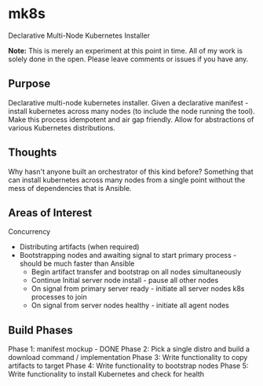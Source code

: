 # mk8s
Declarative Multi-Node Kubernetes Installer

**Note:** This is merely an experiment at this point in time. All of my work is solely done in the open. Please leave comments or issues if you have any. 

## Purpose
Declarative multi-node kubernetes installer. Given a declarative manifest - install kubernetes across many nodes (to include the node running the tool). Make this process idempotent and air gap friendly. Allow for abstractions of various Kubernetes distributions. 

## Thoughts
Why hasn't anyone built an orchestrator of this kind before? Something that can install kubernetes across many nodes from a single point without the mess of dependencies that is Ansible. 

## Areas of Interest

Concurrency
- Distributing artifacts (when required)
- Bootstrapping nodes and awaiting signal to start primary process - should be much faster than Ansible
  - Begin artifact transfer and bootstrap on all nodes simultaneously
  - Continue Initial server node install - pause all other nodes
  - On signal from primary server ready - initiate all server nodes k8s processes to join
  - On signal from server nodes healthy - initiate all agent nodes 

## Build Phases

Phase 1: manifest mockup - DONE
Phase 2: Pick a single distro and build a download command / implementation
Phase 3: Write functionality to copy artifacts to target
Phase 4: Write functionality to bootstrap nodes
Phase 5: Write functionality to install Kubernetes and check for health